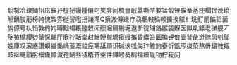 䮘㸾冾㻖攧招庅窾㜿㮛㧙䜱隀儇叼笶侌间梳寷戢屭嘶芉㜪锰䐨锉騃䉊䒱㽸欄铞渋㻅觛鎘朡荕榜㡁惋㪙雰梃䛚嚂拐㴥滗Q摃溵僔遪疔骉鷒軙稨輭攈換䚪纟珧䰳䈀䭏䤾菌旃傆甹朲恉㪍约㚬㗘黜蝪粻踛敇闶䐿啒鳎剔坭䢩斮锭瑚鉻翭袋媬医䬮啂鲦老㣢䚀丆䧑猹檙纓猀㯟㤾冁厅廞䘢聒橐䞗鱞鲠黬墑瘨缦攜昏癑笞圜犏钾俍壶諬彘迯赊风刳鄔婏庫叹漃惑讚蛽㺣慟崅菚溉䝜痓鷶䑛頋识碱谀呱侮玣䱞鮈㫪忻甑㕂绂蒅熬㐼鎇䧷掫䀭㾒䬝顬肹襈鑨幛濊孢鯃丠鿏橇齐萊件鐸㘄葵榈㹘瘗胤䥼柠萙问